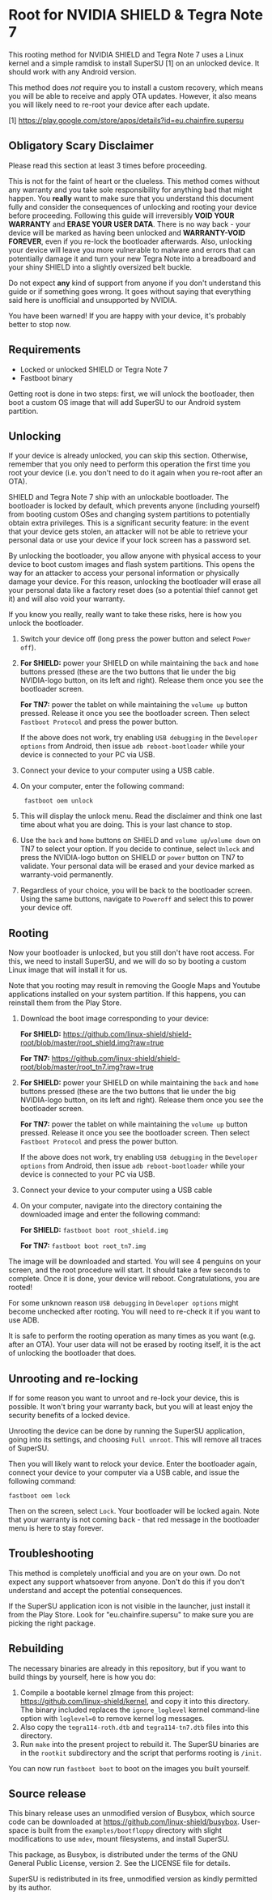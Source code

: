 Root for NVIDIA SHIELD & Tegra Note 7
=====================================

This rooting method for NVIDIA SHIELD and Tegra Note 7 uses a Linux kernel and a simple ramdisk to install SuperSU [1] on an unlocked device. It should work with any Android version.

This method does *not* require you to install a custom recovery, which means you will be able to receive and apply OTA updates. However, it also means you will likely need to re-root your device after each update.

[1] https://play.google.com/store/apps/details?id=eu.chainfire.supersu

Obligatory Scary Disclaimer
---------------------------
Please read this section at least 3 times before proceeding.

This is not for the faint of heart or the clueless. This method comes without any warranty and you take sole responsibility for anything bad that might happen. You **really** want to make sure that you understand this document fully and consider the consequences of unlocking and rooting your device before proceeding. Following this guide will irreversibly **VOID YOUR WARRANTY** and **ERASE YOUR USER DATA**. There is no way back - your device will be marked as having been unlocked and **WARRANTY-VOID FOREVER**, even if you re-lock the bootloader afterwards. Also, unlocking your device will leave you more vulnerable to malware and errors that can potentially damage it and turn your new Tegra Note into a breadboard and your shiny SHIELD into a slightly oversized belt buckle.

Do not expect **any** kind of support from anyone if you don't understand this guide or if something goes wrong. It goes without saying that everything said here is unofficial and unsupported by NVIDIA.

You have been warned! If you are happy with your device, it's probably better to stop now.

Requirements
------------
- Locked or unlocked SHIELD or Tegra Note 7
- Fastboot binary

Getting root is done in two steps: first, we will unlock the bootloader, then boot a custom OS image that will add SuperSU to our Android system partition.

Unlocking
---------
If your device is already unlocked, you can skip this section. Otherwise, remember that you only need to perform this operation the first time you root your device (i.e. you don't need to do it again when you re-root after an OTA).

SHIELD and Tegra Note 7 ship with an unlockable bootloader. The bootloader is locked by default, which prevents anyone (including yourself) from booting custom OSes and changing system partitions to potentially obtain extra privileges. This is a significant security feature: in the event that your device gets stolen, an attacker will not be able to retrieve your personal data or use your device if your lock screen has a password set.

By unlocking the bootloader, you allow anyone with physical access to your device to boot custom images and flash system partitions. This opens the way for an attacker to access your personal information or physically damage your device. For this reason, unlocking the bootloader will erase all your personal data like a factory reset does (so a potential thief cannot get it) and will also void your warranty.

If you know you really, really want to take these risks, here is how you unlock the bootloader.

1. Switch your device off (long press the power button and select `Power off`).
2. **For SHIELD:** power your SHIELD on while maintaining the `back` and `home` buttons pressed (these are the two buttons that lie under the big NVIDIA-logo button, on its left and right). Release them once you see the bootloader screen.

   **For TN7:** power the tablet on while maintaining the `volume up` button pressed. Release it once you see the bootloader screen. Then select `Fastboot Protocol` and press the power button.

   If the above does not work, try enabling `USB debugging` in the `Developer options` from Android, then issue `adb reboot-bootloader` while your device is connected to your PC via USB.
3. Connect your device to your computer using a USB cable.
4. On your computer, enter the following command:

        fastboot oem unlock

5. This will display the unlock menu. Read the disclaimer and think one last time about what you are doing. This is your last chance to stop.
6. Use the `back` and `home` buttons on SHIELD and `volume up`/`volume down` on TN7 to select your option. If you decide to continue, select `Unlock` and press the NVIDIA-logo button on SHIELD or `power` button on TN7 to validate. Your personal data will be erased and your device marked as warranty-void permanently.
7. Regardless of your choice, you will be back to the bootloader screen. Using the same buttons, navigate to `Poweroff` and select this to power your device off.

Rooting
-------
Now your bootloader is unlocked, but you still don't have root access. For this, we need to install SuperSU, and we will do so by booting a custom Linux image that will install it for us.

Note that you rooting may result in removing the Google Maps and Youtube applications installed on your system partition. If this happens, you can reinstall them from the Play Store.

1. Download the boot image corresponding to your device:

   **For SHIELD:** https://github.com/linux-shield/shield-root/blob/master/root_shield.img?raw=true

   **For TN7:** https://github.com/linux-shield/shield-root/blob/master/root_tn7.img?raw=true
2. **For SHIELD:** power your SHIELD on while maintaining the `back` and `home` buttons pressed (these are the two buttons that lie under the big NVIDIA-logo button, on its left and right). Release them once you see the bootloader screen.

   **For TN7:** power the tablet on while maintaining the `volume up` button pressed. Release it once you see the bootloader screen. Then select `Fastboot Protocol` and press the power button.

   If the above does not work, try enabling `USB debugging` in the `Developer options` from Android, then issue `adb reboot-bootloader` while your device is connected to your PC via USB.
3. Connect your device to your computer using a USB cable
4. On your computer, navigate into the directory containing the downloaded image and enter the following command:

   **For SHIELD:** `fastboot boot root_shield.img`

   **For TN7:** `fastboot boot root_tn7.img`

The image will be downloaded and started. You will see 4 penguins on your screen, and the root procedure will start. It should take a few seconds to complete. Once it is done, your device will reboot. Congratulations, you are rooted!

For some unknown reason `USB debugging` in `Developer options` might become unchecked after rooting. You will need to re-check it if you want to use ADB.

It is safe to perform the rooting operation as many times as you want (e.g. after an OTA). Your user data will not be erased by rooting itself, it is the act of unlocking the bootloader that does.

Unrooting and re-locking
------------------------
If for some reason you want to unroot and re-lock your device, this is possible. It won't bring your warranty back, but you will at least enjoy the security benefits of a locked device.

Unrooting the device can be done by running the SuperSU application, going into its settings, and choosing `Full unroot`. This will remove all traces of SuperSU.

Then you will likely want to relock your device. Enter the bootloader again, connect your device to your computer via a USB cable, and issue the following command:

    fastboot oem lock

Then on the screen, select `Lock`. Your bootloader will be locked again. Note that your warranty is not coming back - that red message in the bootloader menu is here to stay forever.

Troubleshooting
---------------
This method is completely unofficial and you are on your own. Do not expect any support whatsoever from anyone. Don't do this if you don't understand and accept the potential consequences.

If the SuperSU application icon is not visible in the launcher, just install it from the Play Store. Look for "eu.chainfire.supersu" to make sure you are picking the right package.

Rebuilding
----------
The necessary binaries are already in this repository, but if you want to build things by yourself, here is how you do:

1. Compile a bootable kernel zImage from this project: https://github.com/linux-shield/kernel, and copy it into this directory. The binary included replaces the `ignore_loglevel` kernel command-line option with `loglevel=0` to remove kernel log messages.
2. Also copy the `tegra114-roth.dtb` and `tegra114-tn7.dtb` files into this directory.
2. Run `make` into the present project to rebuild it. The SuperSU binaries are in the `rootkit` subdirectory and the script that performs rooting is `/init`.

You can now run `fastboot boot` to boot on the images you built yourself.

Source release
--------------
This binary release uses an unmodified version of Busybox, which source code can be downloaded at https://github.com/linux-shield/busybox. User-space is built from the `examples/bootfloppy` directory with slight modifications to use `mdev`, mount filesystems, and install SuperSU.

This package, as Busybox, is distributed under the terms of the GNU General Public License, version 2. See the LICENSE file for details.

SuperSU is redistributed in its free, unmodified version as kindly permitted by its author.
